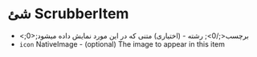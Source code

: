 # شئ ScrubberItem

* <;0>;برچسب<;/0>; رشته - (اختیاری) متنی که در این مورد نمایش داده میشود
* `icon` NativeImage - (optional) The image to appear in this item